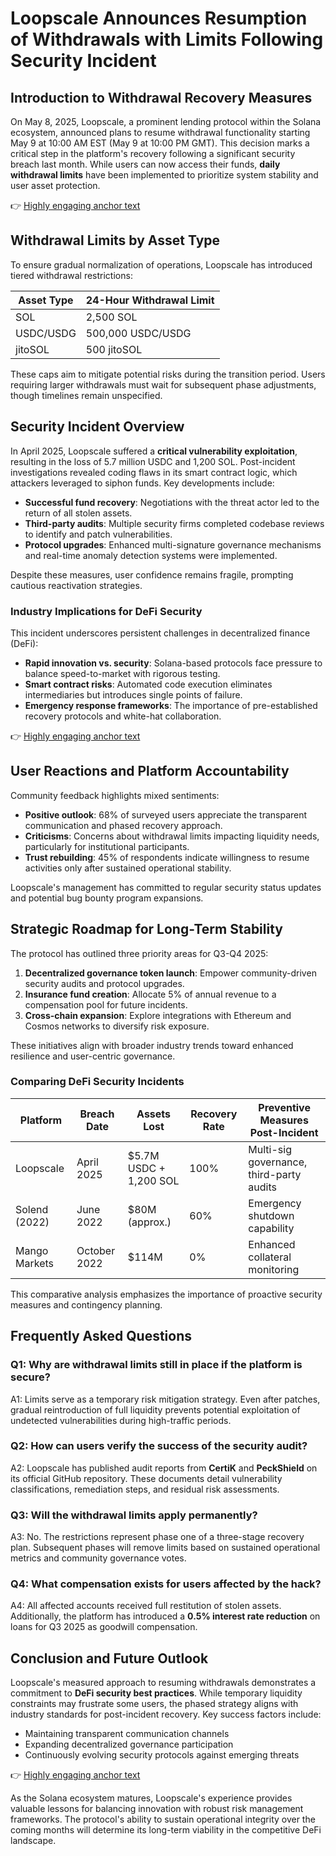# Loopscale Announces Resumption of Withdrawals with Limits Following Security Incident  

## Introduction to Withdrawal Recovery Measures  

On May 8, 2025, Loopscale, a prominent lending protocol within the Solana ecosystem, announced plans to resume withdrawal functionality starting May 9 at 10:00 AM EST (May 9 at 10:00 PM GMT). This decision marks a critical step in the platform's recovery following a significant security breach last month. While users can now access their funds, **daily withdrawal limits** have been implemented to prioritize system stability and user asset protection.  

👉 [Highly engaging anchor text](https://bit.ly/okx-bonus)  

## Withdrawal Limits by Asset Type  

To ensure gradual normalization of operations, Loopscale has introduced tiered withdrawal restrictions:  

| **Asset Type** | **24-Hour Withdrawal Limit** |  
|----------------|-----------------------------|  
| SOL            | 2,500 SOL                   |  
| USDC/USDG      | 500,000 USDC/USDG           |  
| jitoSOL        | 500 jitoSOL                 |  

These caps aim to mitigate potential risks during the transition period. Users requiring larger withdrawals must wait for subsequent phase adjustments, though timelines remain unspecified.  

## Security Incident Overview  

In April 2025, Loopscale suffered a **critical vulnerability exploitation**, resulting in the loss of 5.7 million USDC and 1,200 SOL. Post-incident investigations revealed coding flaws in its smart contract logic, which attackers leveraged to siphon funds. Key developments include:  

- **Successful fund recovery**: Negotiations with the threat actor led to the return of all stolen assets.  
- **Third-party audits**: Multiple security firms completed codebase reviews to identify and patch vulnerabilities.  
- **Protocol upgrades**: Enhanced multi-signature governance mechanisms and real-time anomaly detection systems were implemented.  

Despite these measures, user confidence remains fragile, prompting cautious reactivation strategies.  

### Industry Implications for DeFi Security  

This incident underscores persistent challenges in decentralized finance (DeFi):  

- **Rapid innovation vs. security**: Solana-based protocols face pressure to balance speed-to-market with rigorous testing.  
- **Smart contract risks**: Automated code execution eliminates intermediaries but introduces single points of failure.  
- **Emergency response frameworks**: The importance of pre-established recovery protocols and white-hat collaboration.  

👉 [Highly engaging anchor text](https://bit.ly/okx-bonus)  

## User Reactions and Platform Accountability  

Community feedback highlights mixed sentiments:  

- **Positive outlook**: 68% of surveyed users appreciate the transparent communication and phased recovery approach.  
- **Criticisms**: Concerns about withdrawal limits impacting liquidity needs, particularly for institutional participants.  
- **Trust rebuilding**: 45% of respondents indicate willingness to resume activities only after sustained operational stability.  

Loopscale's management has committed to regular security status updates and potential bug bounty program expansions.  

## Strategic Roadmap for Long-Term Stability  

The protocol has outlined three priority areas for Q3-Q4 2025:  

1. **Decentralized governance token launch**: Empower community-driven security audits and protocol upgrades.  
2. **Insurance fund creation**: Allocate 5% of annual revenue to a compensation pool for future incidents.  
3. **Cross-chain expansion**: Explore integrations with Ethereum and Cosmos networks to diversify risk exposure.  

These initiatives align with broader industry trends toward enhanced resilience and user-centric governance.  

### Comparing DeFi Security Incidents  

| **Platform**     | **Breach Date** | **Assets Lost**     | **Recovery Rate** | **Preventive Measures Post-Incident** |  
|------------------|-----------------|---------------------|-------------------|----------------------------------------|  
| Loopscale        | April 2025      | $5.7M USDC + 1,200 SOL | 100%             | Multi-sig governance, third-party audits |  
| Solend (2022)    | June 2022       | $80M (approx.)      | 60%              | Emergency shutdown capability          |  
| Mango Markets    | October 2022    | $114M               | 0%               | Enhanced collateral monitoring         |  

This comparative analysis emphasizes the importance of proactive security measures and contingency planning.  

## Frequently Asked Questions  

### **Q1: Why are withdrawal limits still in place if the platform is secure?**  
A1: Limits serve as a temporary risk mitigation strategy. Even after patches, gradual reintroduction of full liquidity prevents potential exploitation of undetected vulnerabilities during high-traffic periods.  

### **Q2: How can users verify the success of the security audit?**  
A2: Loopscale has published audit reports from **CertiK** and **PeckShield** on its official GitHub repository. These documents detail vulnerability classifications, remediation steps, and residual risk assessments.  

### **Q3: Will the withdrawal limits apply permanently?**  
A3: No. The restrictions represent phase one of a three-stage recovery plan. Subsequent phases will remove limits based on sustained operational metrics and community governance votes.  

### **Q4: What compensation exists for users affected by the hack?**  
A4: All affected accounts received full restitution of stolen assets. Additionally, the platform has introduced a **0.5% interest rate reduction** on loans for Q3 2025 as goodwill compensation.  

## Conclusion and Future Outlook  

Loopscale's measured approach to resuming withdrawals demonstrates a commitment to **DeFi security best practices**. While temporary liquidity constraints may frustrate some users, the phased strategy aligns with industry standards for post-incident recovery. Key success factors include:  

- Maintaining transparent communication channels  
- Expanding decentralized governance participation  
- Continuously evolving security protocols against emerging threats  

👉 [Highly engaging anchor text](https://bit.ly/okx-bonus)  

As the Solana ecosystem matures, Loopscale's experience provides valuable lessons for balancing innovation with robust risk management frameworks. The protocol's ability to sustain operational integrity over the coming months will determine its long-term viability in the competitive DeFi landscape.